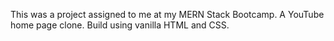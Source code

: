 This was a project assigned to me at my MERN Stack Bootcamp. A YouTube home page clone. Build using vanilla HTML and CSS.
